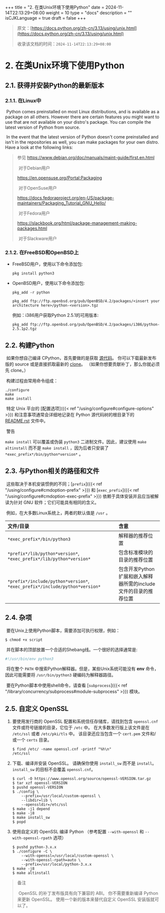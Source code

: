 +++
title = "2. 在类Unix环境下使用Python"
date = 2024-11-14T22:13:29+08:00
weight = 10
type = "docs"
description = ""
isCJKLanguage = true
draft = false
+++

> 原文：[https://docs.python.org/zh-cn/3.13/using/unix.html](https://docs.python.org/zh-cn/3.13/using/unix.html)
>
> 收录该文档的时间：`2024-11-14T22:13:29+08:00`

# 2. 在类Unix环境下使用Python

## 2.1. 获得并安装Python的最新版本

### 2.1.1. 在Linux中

​	Python comes preinstalled on most Linux distributions, and is available as a package on all others. However there are certain features you might want to use that are not available on your distro's package. You can compile the latest version of Python from source.

​	In the event that the latest version of Python doesn't come preinstalled and isn't in the repositories as well, you can make packages for your own distro. Have a look at the following links:

> 参见
> https://www.debian.org/doc/manuals/maint-guide/first.en.html
>
> ​	对于Debian用户
>
> https://en.opensuse.org/Portal:Packaging
>
> ​	对于OpenSuse用户
>
> https://docs.fedoraproject.org/en-US/package-maintainers/Packaging_Tutorial_GNU_Hello/
>
> ​	对于Fedora用户
>
> https://slackbook.org/html/package-management-making-packages.html
>
> ​	对于Slackware用户
>

### 2.1.2. 在FreeBSD和OpenBSD上

- FreeBSD用户，使用以下命令添加包:

  ```
  pkg install python3
  ```

- OpenBSD用户，使用以下命令添加包:

  ```
  pkg_add -r python
  
  pkg_add ftp://ftp.openbsd.org/pub/OpenBSD/4.2/packages/<insert your architecture here>/python-<version>.tgz
  ```

  例如：i386用户获取Python 2.5.1的可用版本:

  ```
  pkg_add ftp://ftp.openbsd.org/pub/OpenBSD/4.2/packages/i386/python-2.5.1p2.tgz
  ```



## 2.2. 构建Python

​	如果你想自己编译 CPython，首先要做的是获取 [源代码](https://www.python.org/downloads/source/)。 你可以下载最新发布版的 source 或是直接抓取最新的 [clone](https://devguide.python.org/setup/#get-the-source-code)。 （如果你想要贡献补丁，那么你就必须先 clone。）

​	构建过程由常用命令组成：

```
./configure
make
make install
```

​	特定 Unix 平台的 [配置选项]({{< ref "/using/configure#configure-options" >}}) 和注意事项通常会详细地记录在 Python 源代码树的根目录下的 [README.rst](https://github.com/python/cpython/tree/3.13/README.rst) 文件中。

​	警告

 

`make install` 可以覆盖或伪装 `python3` 二进制文件。因此，建议使用 `make altinstall` 而不是 `make install` ，因为后者只安装了 `*exec_prefix*/bin/python*version*` 。

## 2.3. 与Python相关的路径和文件

​	这些取决于本机安装惯例的不同；[`prefix`]({{< ref "/using/configure#cmdoption-prefix" >}}) 和 [`exec_prefix`]({{< ref "/using/configure#cmdoption-exec-prefix" >}}) 依赖于具体安装并且应当被解读为针对 GNU 软件；它们可能具有相同的含义。

​	例如，在大多数Linux系统上，两者的默认值是 `/usr` 。

| 文件/目录                                                    | 含意                                                         |
| :----------------------------------------------------------- | :----------------------------------------------------------- |
| `*exec_prefix*/bin/python3`                                  | 解释器的推荐位置                                             |
| `*prefix*/lib/python*version*`, `*exec_prefix*/lib/python*version*` | 包含标准模块的目录的推荐位置                                 |
| `*prefix*/include/python*version*`, `*exec_prefix*/include/python*version*` | 包含开发Python扩展和嵌入解释器所需的include文件的目录的推荐位置 |

## 2.4. 杂项

​	要在Unix上使用Python脚本，需要添加可执行权限，例如：

```
$ chmod +x script
```

​	并在脚本的顶部放置一个合适的Shebang线。一个很好的选择通常是:

``` sh
#!/usr/bin/env python3
```

​	将在整个 `PATH` 中搜索Python解释器。但是，某些Unix系统可能没有 **env** 命令，因此可能需要将 `/usr/bin/python3` 硬编码为解释器路径。

​	要在Python脚本中使用shell命令，请查看 [`subprocess`]({{< ref "/library/concurrency/subprocess#module-subprocess" >}}) 模块。



## 2.5. 自定义 OpenSSL

1. 要使用发行商的 OpenSSL 配置和系统信任存储库，请找到包含 `openssl.cnf` 文件或符号链接的目录，它位于 `/etc` 中。 在大多数发行版上该文件是在 `/etc/ssl` 或者 `/etc/pki/tls` 中。 该目录还应当包含一个 `cert.pem` 文件和/或一个 `certs` 目录。

   ```
   $ find /etc/ -name openssl.cnf -printf "%h\n"
   /etc/ssl
   ```

2. 下载、编译并安装 OpenSSL。 请确保你使用 `install_sw` 而不是 `install`。 `install_sw` 的目标不会覆盖 `openssl.cnf`。

   ```
   $ curl -O https://www.openssl.org/source/openssl-VERSION.tar.gz
   $ tar xzf openssl-VERSION
   $ pushd openssl-VERSION
   $ ./config \
       --prefix=/usr/local/custom-openssl \
       --libdir=lib \
       --openssldir=/etc/ssl
   $ make -j1 depend
   $ make -j8
   $ make install_sw
   $ popd
   ```

3. 使用自定义的 OpenSSL 编译 Python （参考配置 `--with-openssl` 和 `--with-openssl-rpath` 选项）

   ```
   $ pushd python-3.x.x
   $ ./configure -C \
       --with-openssl=/usr/local/custom-openssl \
       --with-openssl-rpath=auto \
       --prefix=/usr/local/python-3.x.x
   $ make -j8
   $ make altinstall
   ```

> 备注
>
>
> ​	OpenSSL 的补丁发布版具有向下兼容的 ABI。 你不需要重新编译 Python 来更新 OpenSSL。 使用一个新的版本来替代自定义 OpenSSL 安装版就可以了。
